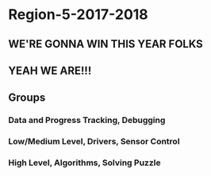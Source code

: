 # Region-5-2017-2018

## WE'RE GONNA WIN THIS YEAR FOLKS

## YEAH WE ARE!!!

## Groups
### Data and Progress Tracking, Debugging
### Low/Medium Level, Drivers, Sensor Control
### High Level, Algorithms, Solving Puzzle
